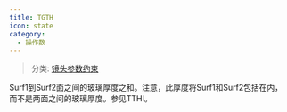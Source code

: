 ```yaml
---
title: TGTH
icon: state
category:
  - 操作数
---
```


> 分类: [镜头参数约束](/hb/operands/130/871/  "Zemax 操作数 镜头参数约束")

Surf1到Surf2面之间的玻璃厚度之和。注意，此厚度将Surf1和Surf2包括在内，而不是两面之间的玻璃厚度。参见TTHI。